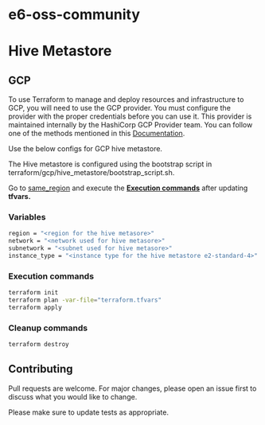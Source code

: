 # e6-oss-community
# Hive Metastore


## GCP
To use Terraform to manage and deploy resources and infrastructure to GCP, you will need to use the GCP provider. You must configure the provider with the proper credentials before you can use it. This provider is maintained internally by the HashiCorp GCP Provider team. You can follow one of the methods mentioned in this [Documentation](https://registry.terraform.io/providers/hashicorp/google/latest/docs/guides/provider_reference).

Use the below configs for GCP hive metastore.

The Hive metastore is configured using the bootstrap script in terraform/gcp/hive_metastore/bootstrap_script.sh.

Go to [same_region](https://github.com/e6x-labs/e6-oss-community/tree/main/terraform/gcp/hive_metastore/) and execute the [**Execution commands**](#execution-commands) after updating **tfvars.**

### Variables

```bash
region = "<region for the hive metasore>"
network = "<network used for hive metasore>"
subnetwork = "<subnet used for hive metasore>"
instance_type = "<instance type for the hive metastore e2-standard-4>"
```

### Execution commands
```bash
terraform init
terraform plan -var-file="terraform.tfvars"
terraform apply
```
### Cleanup commands
```bash
terraform destroy 
```

## Contributing

Pull requests are welcome. For major changes, please open an issue first
to discuss what you would like to change.

Please make sure to update tests as appropriate.



